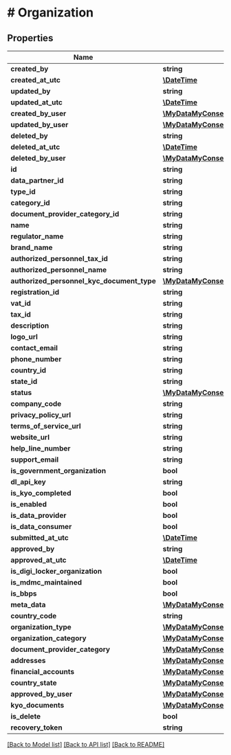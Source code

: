 # # Organization

## Properties

Name | Type | Description | Notes
------------ | ------------- | ------------- | -------------
**created_by** | **string** |  | [optional]
**created_at_utc** | [**\DateTime**](\DateTime.md) |  | [optional]
**updated_by** | **string** |  | [optional]
**updated_at_utc** | [**\DateTime**](\DateTime.md) |  | [optional]
**created_by_user** | [**\MyDataMyConsent\Model\ApplicationUser**](ApplicationUser.md) |  | [optional]
**updated_by_user** | [**\MyDataMyConsent\Model\ApplicationUser**](ApplicationUser.md) |  | [optional]
**deleted_by** | **string** |  | [optional]
**deleted_at_utc** | [**\DateTime**](\DateTime.md) |  | [optional]
**deleted_by_user** | [**\MyDataMyConsent\Model\ApplicationUser**](ApplicationUser.md) |  | [optional]
**id** | **string** |  | [optional]
**data_partner_id** | **string** |  | [optional]
**type_id** | **string** |  | [optional]
**category_id** | **string** |  | [optional]
**document_provider_category_id** | **string** |  | [optional]
**name** | **string** |  | [optional]
**regulator_name** | **string** |  | [optional]
**brand_name** | **string** |  | [optional]
**authorized_personnel_tax_id** | **string** |  | [optional]
**authorized_personnel_name** | **string** |  | [optional]
**authorized_personnel_kyc_document_type** | [**\MyDataMyConsent\Model\AuthorizedPersonnelKycDocumentType**](AuthorizedPersonnelKycDocumentType.md) |  | [optional]
**registration_id** | **string** |  | [optional]
**vat_id** | **string** |  | [optional]
**tax_id** | **string** |  | [optional]
**description** | **string** |  | [optional]
**logo_url** | **string** |  | [optional]
**contact_email** | **string** |  | [optional]
**phone_number** | **string** |  | [optional]
**country_id** | **string** |  | [optional]
**state_id** | **string** |  | [optional]
**status** | [**\MyDataMyConsent\Model\OrganizationStatus**](OrganizationStatus.md) |  | [optional]
**company_code** | **string** |  | [optional]
**privacy_policy_url** | **string** |  | [optional]
**terms_of_service_url** | **string** |  | [optional]
**website_url** | **string** |  | [optional]
**help_line_number** | **string** |  | [optional]
**support_email** | **string** |  | [optional]
**is_government_organization** | **bool** |  | [optional]
**dl_api_key** | **string** |  | [optional]
**is_kyo_completed** | **bool** |  | [optional]
**is_enabled** | **bool** |  | [optional]
**is_data_provider** | **bool** |  | [optional]
**is_data_consumer** | **bool** |  | [optional]
**submitted_at_utc** | [**\DateTime**](\DateTime.md) |  | [optional]
**approved_by** | **string** |  | [optional]
**approved_at_utc** | [**\DateTime**](\DateTime.md) |  | [optional]
**is_digi_locker_organization** | **bool** |  | [optional]
**is_mdmc_maintained** | **bool** |  | [optional]
**is_bbps** | **bool** |  | [optional]
**meta_data** | [**\MyDataMyConsent\Model\OrganizationMetaData**](OrganizationMetaData.md) |  | [optional]
**country_code** | **string** |  | [optional]
**organization_type** | [**\MyDataMyConsent\Model\OrganizationType**](OrganizationType.md) |  | [optional]
**organization_category** | [**\MyDataMyConsent\Model\OrganizationCategory**](OrganizationCategory.md) |  | [optional]
**document_provider_category** | [**\MyDataMyConsent\Model\DocumentProviderCategory**](DocumentProviderCategory.md) |  | [optional]
**addresses** | [**\MyDataMyConsent\Model\OrganizationAddress[]**](OrganizationAddress.md) |  | [optional]
**financial_accounts** | [**\MyDataMyConsent\Model\OrganizationFinancialAccount[]**](OrganizationFinancialAccount.md) |  | [optional]
**country_state** | [**\MyDataMyConsent\Model\Country**](Country.md) |  | [optional]
**approved_by_user** | [**\MyDataMyConsent\Model\ApplicationUser**](ApplicationUser.md) |  | [optional]
**kyo_documents** | [**\MyDataMyConsent\Model\OrganizationKyoDocument[]**](OrganizationKyoDocument.md) |  | [optional]
**is_delete** | **bool** |  | [optional]
**recovery_token** | **string** |  | [optional]

[[Back to Model list]](../../README.md#models) [[Back to API list]](../../README.md#endpoints) [[Back to README]](../../README.md)
